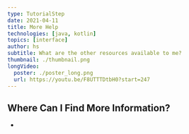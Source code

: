 ```yaml
---
type: TutorialStep
date: 2021-04-11
title: More Help
technologies: [java, kotlin]
topics: [interface]
author: hs
subtitle: What are the other resources available to me?
thumbnail: ./thumbnail.png
longVideo:
  poster: ./poster_long.png
  url: https://youtu.be/F8UTTTDtbH0?start=247
---
```


## Where Can I Find More Information?
- 